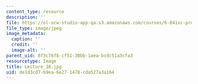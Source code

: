 ```yaml
---
content_type: resource
description: ''
file: https://ol-ocw-studio-app-qa.s3.amazonaws.com/courses/6-041sc-probabilistic-systems-analysis-and-applied-probability-fall-2013/de1d3cd7b9ea6e271478cda527a3a164_Lecture_16.jpg
file_type: image/jpeg
image_metadata:
  caption: ''
  credit: ''
  image-alt: ''
parent_uid: 8f3c76f8-cf51-30bb-1aea-bcdc51a3cfa3
resourcetype: Image
title: Lecture_16.jpg
uid: de1d3cd7-b9ea-6e27-1478-cda527a3a164
---
```

